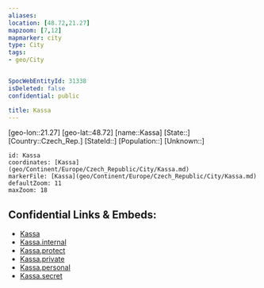 ```yaml
---
aliases: 
location: [48.72,21.27]
mapzoom: [7,12] 
mapmarker: city 
type: City
tags:
- geo/City


SpocWebEntityId: 31338
isDeleted: false
confidential: public

title: Kassa
---
```

[geo-lon::21.27]
[geo-lat::48.72]
[name::Kassa]
[State::]
[Country::Czech_Rep.]
[StateId::]
[Population::]
[Unknown::]


```leaflet
id: Kassa
coordinates: [Kassa](geo/Continent/Europe/Czech_Republic/City/Kassa.md)
markerFile: [Kassa](geo/Continent/Europe/Czech_Republic/City/Kassa.md)
defaultZoom: 11 
maxZoom: 18
```


## Confidential Links & Embeds: 
- [Kassa](../../../../../../_public/geo/Continent/Europe/Czech_Republic/City/Kassa.md) 
- [Kassa.internal](../../../../../../_internal/geo/Continent/Europe/Czech_Republic/City/Kassa.internal.md) 
- [Kassa.protect](../../../../../../_protect/geo/Continent/Europe/Czech_Republic/City/Kassa.protect.md) 
- [Kassa.private](../../../../../../_private/geo/Continent/Europe/Czech_Republic/City/Kassa.private.md) 
- [Kassa.personal](../../../../../../_personal/geo/Continent/Europe/Czech_Republic/City/Kassa.personal.md) 
- [Kassa.secret](../../../../../../_secret/geo/Continent/Europe/Czech_Republic/City/Kassa.secret.md) 
